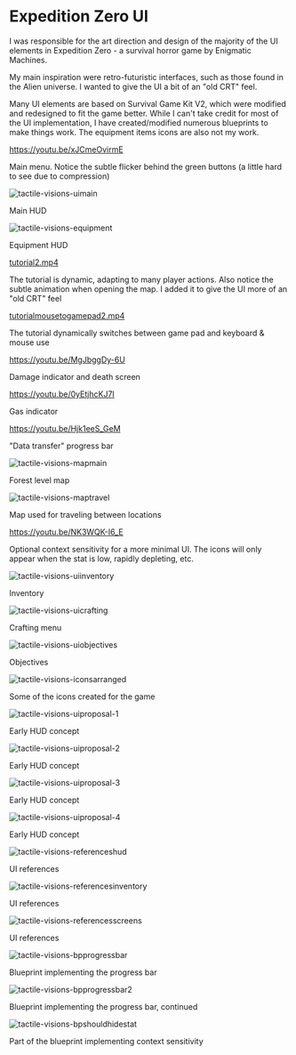 # Expedition Zero UI

I was responsible for the art direction and design of the majority of the UI elements in Expedition Zero - a survival horror game by Enigmatic Machines.

My main inspiration were retro-futuristic interfaces, such as those found in the Alien universe. I wanted to give the UI a bit of an "old CRT" feel.

Many UI elements are based on Survival Game Kit V2, which were modified and redesigned to fit the game better. While I can't take credit for most of the UI implementation, I have created/modified numerous blueprints to make things work. The equipment items icons are also not my work.

https://youtu.be/xJCmeOvirmE

Main menu. Notice the subtle flicker behind the green buttons (a little hard to see due to compression)

![tactile-visions-uimain](tactile-visions-uimain.jpg)

Main HUD

![tactile-visions-equipment](tactile-visions-equipment.jpg)

Equipment HUD

[tutorial2.mp4](tutorial2.mp4)

The tutorial is dynamic, adapting to many player actions. Also notice the subtle animation when opening the map. I added it to give the UI more of an "old CRT" feel

[tutorialmousetogamepad2.mp4](tutorialmousetogamepad2.mp4)

The tutorial dynamically switches between game pad and keyboard & mouse use

https://youtu.be/MgJbggDy-6U

Damage indicator and death screen

https://youtu.be/0yEtjhcKJ7I

Gas indicator

https://youtu.be/Hjk1eeS_GeM

"Data transfer" progress bar

![tactile-visions-mapmain](tactile-visions-mapmain.jpg)

Forest level map

![tactile-visions-maptravel](tactile-visions-maptravel.jpg)

Map used for traveling between locations

https://youtu.be/NK3WQK-I6_E

Optional context sensitivity for a more minimal UI. The icons will only appear when the stat is low, rapidly depleting, etc.

![tactile-visions-uiinventory](tactile-visions-uiinventory.jpg)

Inventory

![tactile-visions-uicrafting](tactile-visions-uicrafting.jpg)

Crafting menu

![tactile-visions-uiobjectives](tactile-visions-uiobjectives.jpg)

Objectives

![tactile-visions-iconsarranged](tactile-visions-iconsarranged.jpg)

Some of the icons created for the game

![tactile-visions-uiproposal-1](tactile-visions-uiproposal-1.jpg)

Early HUD concept

![tactile-visions-uiproposal-2](tactile-visions-uiproposal-2.jpg)

Early HUD concept

![tactile-visions-uiproposal-3](tactile-visions-uiproposal-3.jpg)

Early HUD concept

![tactile-visions-uiproposal-4](tactile-visions-uiproposal-4.jpg)

Early HUD concept

![tactile-visions-referenceshud](tactile-visions-referenceshud.jpg)

UI references

![tactile-visions-referencesinventory](tactile-visions-referencesinventory.jpg)

UI references

![tactile-visions-referencesscreens](tactile-visions-referencesscreens.jpg)

UI references

![tactile-visions-bpprogressbar](tactile-visions-bpprogressbar.jpg)

Blueprint implementing the progress bar

![tactile-visions-bpprogressbar2](tactile-visions-bpprogressbar2.jpg)

Blueprint implementing the progress bar, continued

![tactile-visions-bpshouldhidestat](tactile-visions-bpshouldhidestat.jpg)

Part of the blueprint implementing context sensitivity